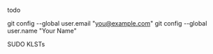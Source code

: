 
todo


  git config --global user.email "you@example.com"
  git config --global user.name "Your Name"

  SUDO KLSTs